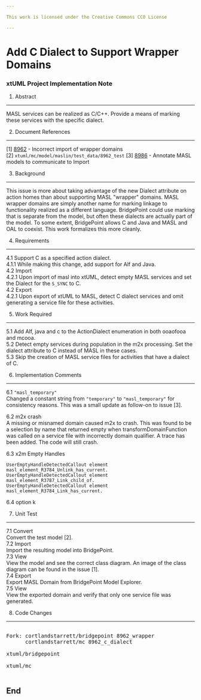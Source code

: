 ```yaml
---

This work is licensed under the Creative Commons CC0 License

---
```


# Add C Dialect to Support Wrapper Domains
### xtUML Project Implementation Note


1. Abstract
-----------
MASL services can be realized as C/C++.  Provide a means of marking these
services with the specific dialect.

2. Document References
----------------------
[1] [8962](https://support.onefact.net/issues/8962) - Incorrect import of wrapper domains  
[2] `xtuml/mc/model/maslin/test_data/8962_test`
[3] [8986](https://support.onefact.net/issues/8986) - Annotate MASL models to communicate to Import  

3. Background
-------------
This issue is more about taking advantage of the new Dialect attribute
on action homes than about supporting MASL "wrapper" domains.  MASL wrapper
domains are simply another name for marking linkage to functionality
realized as a different language.  BridgePoint could use marking that is
separate from the model, but often these dialects are actually part of
the model.  To some extent, BridgePoint allows C and Java and MASL and OAL
to coexist.  This work formalizes this more cleanly.

4. Requirements
---------------
4.1 Support C as a specified action dialect.  
4.1.1 While making this change, add support for Alf and Java.  
4.2 Import  
4.2.1 Upon import of masl into xtUML, detect empty MASL services and
set the Dialect for the `S_SYNC` to C.  
4.2 Export  
4.2.1 Upon export of xtUML to MASL, detect C dialect services and omit
generating a service file for these activities.  

5. Work Required
----------------
5.1 Add Alf, java and c to the ActionDialect enumeration in both ooaofooa
and mcooa.  
5.2 Detect empty services during population in the m2x processing.  Set
the dialect attribute to C instead of MASL in these cases.  
5.3 Skip the creation of MASL service files for activities that have
a dialect of C.  

6. Implementation Comments
--------------------------
6.1 `"masl_temporary"`  
Changed a constant string from `"temporary"` to `"masl_temporary"` for
consistency reasons.  This was a small update as follow-on to issue [3].

6.2 m2x crash  
A missing or misnamed domain caused m2x to crash.  This was found to be
a selection by name that returned empty when transformDomainFunction was
called on a service file with incorrectly domain qualifier.  A trace
has been added.  The code will still crash.

6.3 x2m Empty Handles  
```
UserEmptyHandleDetectedCallout element masl_element_R3784_Unlink_has_current.
UserEmptyHandleDetectedCallout element masl_element_R3787_Link_child_of.
UserEmptyHandleDetectedCallout element masl_element_R3784_Link_has_current.
```

6.4 option k  

7. Unit Test
------------
7.1 Convert  
Convert the test model [2].  
7.2 Import  
Import the resulting model into BridgePoint.  
7.3 View  
View the model and see the correct class diagram.  An image of the
class diagram can be found in the issue [1].  
7.4 Export  
Export MASL Domain from BridgePoint Model Explorer.  
7.5 View  
View the exported domain and verify that only one service file was
generated.  

8. Code Changes
---------------
<pre>

Fork: cortlandstarrett/bridgepoint 8962_wrapper
      cortlandstarrett/mc 8962_c_dialect

xtuml/bridgepoint

xtuml/mc

</pre>

End
---


